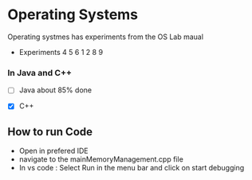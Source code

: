 
# Operating Systems
Operating systmes has experiments from the OS Lab maual 
- Experiments 4 5 6 1 2 8 9

### In Java and C++
- [ ] Java about 85% done
- [x] C++


## How to run Code
-   Open in prefered IDE
-   navigate to the mainMemoryManagement.cpp file
-   In vs code : Select Run in the menu bar and click on start debugging
